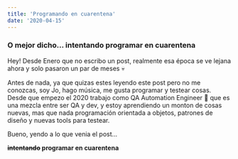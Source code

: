 ```yaml
---
title: 'Programando en cuarentena'
date: '2020-04-15'
---
```


<div style="text-align: left">

### O mejor dicho... intentando programar en cuarentena

Hey! Desde Enero que no escribo un post, realmente esa época se ve lejana ahora y solo pasaron un par de meses :skull:

Antes de nada, ya que quizas estes leyendo este post pero no me conozcas,
soy Jo, hago música, me gusta programar y testear cosas. 
Desde que empezo el 2020 trabajo como QA Automation Engineer :dancer: que es una mezcla entre ser QA y dev, y estoy aprendiendo un monton de cosas nuevas, mas que nada programación orientada a objetos, patrones de diseño y nuevas tools para testear. 

Bueno, yendo a lo que venia el post...

**~~intentando~~ programar en cuarentena**
